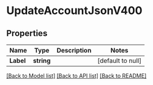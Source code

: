 # UpdateAccountJsonV400

## Properties
Name | Type | Description | Notes
------------ | ------------- | ------------- | -------------
**Label** | **string** |  | [default to null]

[[Back to Model list]](../README.md#documentation-for-models) [[Back to API list]](../README.md#documentation-for-api-endpoints) [[Back to README]](../README.md)


